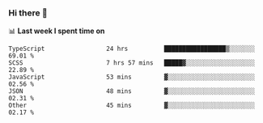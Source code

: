 ### Hi there 👋

<!--
**DBvc/DBvc** is a ✨ _special_ ✨ repository because its `README.md` (this file) appears on your GitHub profile.

Here are some ideas to get you started:

- 🔭 I’m currently working on ...
- 🌱 I’m currently learning ...
- 👯 I’m looking to collaborate on ...
- 🤔 I’m looking for help with ...
- 💬 Ask me about ...
- 📫 How to reach me: ...
- 😄 Pronouns: ...
- ⚡ Fun fact: ...
-->

📊 **Last week I spent time on**
<!--START_SECTION:waka-->

```text
TypeScript                 24 hrs          █████████████████▒░░░░░░░   69.01 %
SCSS                       7 hrs 57 mins   █████▓░░░░░░░░░░░░░░░░░░░   22.89 %
JavaScript                 53 mins         ▓░░░░░░░░░░░░░░░░░░░░░░░░   02.56 %
JSON                       48 mins         ▓░░░░░░░░░░░░░░░░░░░░░░░░   02.31 %
Other                      45 mins         ▓░░░░░░░░░░░░░░░░░░░░░░░░   02.17 %
```

<!--END_SECTION:waka-->
